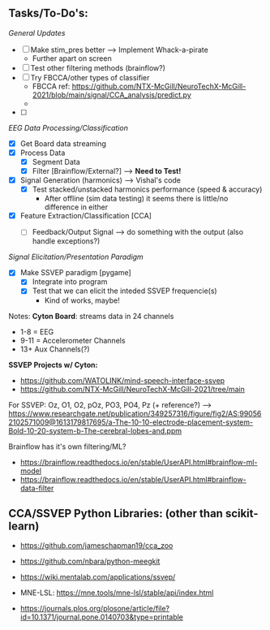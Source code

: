 ## Tasks/To-Do's:

_General Updates_
- [ ] Make stim_pres better --> Implement Whack-a-pirate
  - Further apart on screen
- [ ] Test other filtering methods (brainflow?)
- [ ] Try FBCCA/other types of classifier
  - FBCCA ref: https://github.com/NTX-McGill/NeuroTechX-McGill-2021/blob/main/signal/CCA_analysis/predict.py
  - 
- [ ] 



_EEG Data Processing/Classification_
- [X] Get Board data streaming
- [X] Process Data
  - [X] Segment Data
  - [X] Filter [Brainflow/External?] --> **Need to Test!**
- [X] Signal Generation (harmonics) --> Vishal's code
  - [X] Test stacked/unstacked harmonics performance (speed & accuracy)
    - After offline (sim data testing) it seems there is little/no difference in either
- [X] Feature Extraction/Classification [CCA]
  - [ ] Feedback/Output Signal --> do something with the output (also handle exceptions?)


_Signal Elicitation/Presentation Paradigm_
- [X] Make SSVEP paradigm [pygame]
  - [X] Integrate into program
  - [x] Test that we can elicit the inteded SSVEP frequencie(s)
    - Kind of works, maybe!

Notes:
**Cyton Board**: streams data in 24 channels
- 1-8 = EEG
- 9-11 = Accelerometer Channels
- 13+ Aux Channels(?)

**SSVEP Projects w/ Cyton:**
- https://github.com/WATOLINK/mind-speech-interface-ssvep
- https://github.com/NTX-McGill/NeuroTechX-McGill-2021/tree/main

For SSVEP: Oz, O1, O2, pOz, PO3, PO4, Pz (+ reference?)
    --> https://www.researchgate.net/publication/349257316/figure/fig2/AS:990562102571009@1613179817695/a-The-10-10-electrode-placement-system-Bold-10-20-system-b-The-cerebral-lobes-and.ppm

Brainflow has it's own filtering/ML?
- https://brainflow.readthedocs.io/en/stable/UserAPI.html#brainflow-ml-model
- https://brainflow.readthedocs.io/en/stable/UserAPI.html#brainflow-data-filter


## CCA/SSVEP Python Libraries: (other than scikit-learn)
- https://github.com/jameschapman19/cca_zoo
- https://github.com/nbara/python-meegkit
- https://wiki.mentalab.com/applications/ssvep/
- MNE-LSL: https://mne.tools/mne-lsl/stable/api/index.html

- https://journals.plos.org/plosone/article/file?id=10.1371/journal.pone.0140703&type=printable